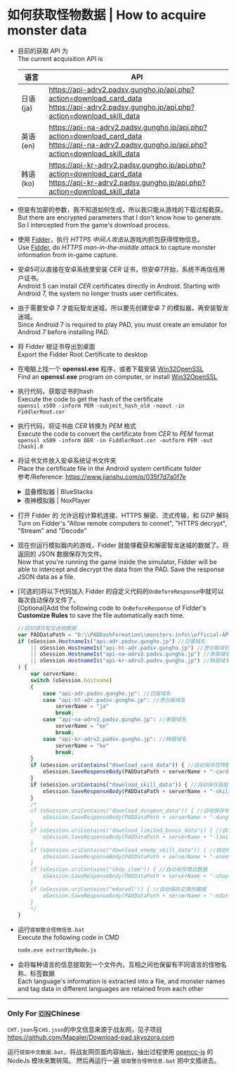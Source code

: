 如何获取怪物数据 | How to acquire monster data
===

* 目前的获取 API 为  
The current acquisition API is

	| 语言 | API |
	| --- | --- |
	| 日语(ja) | https://api-adrv2.padsv.gungho.jp/api.php?action=download_card_data<br>https://api-adrv2.padsv.gungho.jp/api.php?action=download_skill_data |
	| 英语(en) | https://api-na-adrv2.padsv.gungho.jp/api.php?action=download_card_data<br>https://api-na-adrv2.padsv.gungho.jp/api.php?action=download_skill_data |
	| 韩语(ko) | https://api-kr-adrv2.padsv.gungho.jp/api.php?action=download_card_data<br>https://api-kr-adrv2.padsv.gungho.jp/api.php?action=download_skill_data |

* 但是有加密的参数，我不知道如何生成，所以我只能从游戏的下载过程截获。  
But there are encrypted parameters that I don't know how to generate. So I intercepted from the game's download process.

* 使用 [Fidder](https://www.telerik.com/download/fiddler)，执行 *HTTPS 中间人攻击*从游戏内抓包获得怪物信息。  
Use [Fidder](https://www.telerik.com/download/fiddler), do *HTTPS man-in-the-middle attack* to capture monster information from in-game capture.  

* 安卓5可以直接在安卓系统里安装 *CER* 证书，但安卓7开始，系统不再信任用户证书。  
Android 5 can install *CER* certificates directly in Android. Starting with Android 7, the system no longer trusts user certificates.

* 由于需要安卓 7 才能玩智龙迷城，所以要先创建安卓 7 的模拟器，再安装智龙迷城。  
Since Android 7 is required to play PAD, you must create an emulator for Android 7 before installing PAD.

* 将 Fidder 根证书导出到桌面  
Export the Fidder Root Certificate to desktop

* 在电脑上找一个 **openssl.exe** 程序，或者下载安装 [Win32OpenSSL](http://slproweb.com/products/Win32OpenSSL.html)  
Find an **openssl.exe** program on computer, or install [Win32OpenSSL](http://slproweb.com/products/Win32OpenSSL.html)

* 执行代码，获取证书的hash  
Execute the code to get the hash of the certificate  
`openssl x509 -inform PEM -subject_hash_old -noout -in FiddlerRoot.cer`

* 执行代码，将证书由 *CER* 转换为 *PEM* 格式  
Execute the code to convert the certificate from *CER* to *PEM* format  
`openssl x509 -inform DER -in FiddlerRoot.cer -outform PEM -out [hash].0`

* 将证书文件放入安卓系统证书文件夹  
Place the certificate file in the Android system certificate folder  
参考/Reference: https://www.jianshu.com/p/035f7d7a0f7e

	<details>
	<summary>蓝叠模拟器 | BlueStacks</summary>

	1. **关闭**所有安卓模拟器  
	**Close** all Android emulators
	1. 进入安装时设定的 **BlueStacks_nxt** 位置找到模拟器的系统虚拟磁盘文件。默认为`C:\ProgramData\BlueStacks_nxt\Engine\Nougat64\Root.vhd`。  
	Go to the **BlueStacks_nxt** location set during installation to locate the emulator's system vDisk file. The default is `C:\ProgramData\BlueStacks_nxt\Engine\Nougat64\Root.vhd`.
	1. 双击`Root.vhd`挂载到 Windows 磁盘管理中。  
	Double-click `Root.vhd` to mount it into Windows Disk Management.
	1. 运行 [Ext2Fsd](https://github.com/matt-wu/Ext3Fsd/releases) 的 **Ext2 Volume Manager**，选中刚刚挂载的 EXT4 格式磁盘，右键菜单选择“加载装配点盘符”或按`F4`快捷键，给虚拟磁盘分配一个盘符。  
	Run **Ext2 Volume Manager** of [Ext2Fsd](https://github.com/matt-wu/Ext3Fsd/releases), select the EXT4 format disk you just mounted, right-click the menu and select "Load Assembly Point Drive Letter" or press the `F4` shortcut key to assign a drive letter to the virtual disk.
	1. 在 Windows 下，将证书复制到`X:\android\system\etc\security\cacerts\`  
	Under Windows, copy the certificate to `X:\android\system\etc\security\cacerts\`
	1. **Ext2 Volume Manager** 内，在虚拟磁盘的右键菜单选择“保存系统缓冲”或按`F11`快捷键。  
	In **Ext2 Volume Manager**, select "Save System Buffer" or press the `F11` shortcut from the context menu of the virtual disk.   
	1. **Ext2 Volume Manager** 内，在虚拟磁盘的右键菜单选择“更改装配点盘符”或按`F10`快捷键，删除分配的盘符。  
	In **Ext2 Volume Manager**, select "Change Assembly Point Letter" or press the `F10` shortcut key to delete the assigned drive letter.  
	1. 运行 `diskmgmt.msc` 打开系统磁盘管理，在虚拟磁盘上点击右键，选择“分离VHD”。  
	Run `diskmgmt.msc` to open System Disk Management, right-click on the virtual disk and select "Detach VHD".
	1. 运行模拟器，在 设置-高级 内打开 Android调试(ADB)，并记下调试 IP 和端口，默认为`127.0.0.1:5555`  
	Run the emulator, open Android Debugging (ADB) in Settings-Advanced, and note the debug IP and port, which defaults to `127.0.0.1:5555`
	1. 在终端里输入`adb connect 127.0.0.1:5555`连接设备  
	Enter `adb connect 127.0.0.1:5555` in the terminal to connect the device
	1. 将安卓模拟器内的网络代理设置到 Fidder 上。蓝叠里的真实电脑IP默认为`10.0.2.2`，Fidder 默认端口为`8888`，在终端里输入`adb -s 127.0.0.1:5555 shell settings put global http_proxy 10.0.2.2:8888`  
	Set the network proxy in the Android emulator to Fidder. The default real computer IP in BlueStacks is `10.0.2.2`, the default port of Fidder is `8888`, enter in the terminal `adb -s 127.0.0.1:5555 shell settings put global http_proxy 10.0.2.2:8888`
	</details>

	<details>
	<summary>夜神模拟器 | NoxPlayer</summary>

	1. 打开安卓模拟器的**Root**  
	Turn on the **Root** of the Android simulator
	1. 在模拟器内，使用支持root读写的文件管理器，将证书复制到`/system/etc/security/cacerts/`，并修改为 **644** 权限  
	Within the emulator, use a file manager that supports root reading and writing, to copy the certificate to `/system/etc/security/cacerts/` and modify it to **644** permissions
	1. **重启**安卓模拟器  
	**Restart** the Android simulator
	1. 关闭安卓模拟器的 **Root**  
	Turn off the **Root** of the Android simulator
	1. 将安卓模拟器内的 WiFi 代理设置到 Fidder 上。夜神里的真实电脑IP默认为`172.17.100.2`，Fidder 默认端口为`8888`  
	Set up the WiFi proxy in the Android emulator to Fidder. The real computer IP in Nox defaults to `172.17.100.2`, and the Fidder default port is `8888`
	</details>

* 打开 Fidder 的 允许远程计算机连接、HTTPS 解密、流式传输，和 GZIP 解码  
Turn on Fidder's "Allow remote computers to connet", "HTTPS decrypt", "Stream" and "Decode"

* 现在你运行模拟器内的游戏，Fidder 就能够截获和解密智龙迷城的数据了。将返回的 JSON 数据保存为文件。  
Now that you're running the game inside the simulator, Fidder will be able to intercept and decrypt the data from the PAD. Save the response JSON data as a file.

* [可选的]将以下代码加入 Fidder 的自定义代码的`OnBeforeResponse`中就可以每次自动保存文件了。  
[Optional]Add the following code to `OnBeforeResponse` of Fidder's **Customize Rules** to save the file automatically each time.

	```js
	//自动储存智龙迷城数据
	var PADDataPath = "D:\\PADDashFormation\\monsters-info\\official-API\\";
	if (oSession.HostnameIs("api-adr.padsv.gungho.jp") //日服域名
		|| oSession.HostnameIs("api-ht-adr.padsv.gungho.jp") //港台服域名
		|| oSession.HostnameIs("api-na-adrv2.padsv.gungho.jp") //美服域名
		|| oSession.HostnameIs("api-kr-adrv2.padsv.gungho.jp") //韩服域名
	) {
		var serverName;
		switch (oSession.hostname)
		{
			case "api-adr.padsv.gungho.jp": //日服域名
			case "api-ht-adr.padsv.gungho.jp": //港台服域名
				serverName = "ja"
				break;
			case "api-na-adrv2.padsv.gungho.jp": //美服域名
				serverName = "en"
				break;
			case "api-kr-adrv2.padsv.gungho.jp": //韩服域名
				serverName = "ko"
				break;
		}
		if (oSession.uriContains("download_card_data")) { //自动保存怪物数据
			oSession.SaveResponseBody(PADDataPath + serverName + "-card.json")
		}
		if (oSession.uriContains("download_skill_data")) { //自动保存技能数据
			oSession.SaveResponseBody(PADDataPath + serverName + "-skill.json")
		}
		/*
		if (oSession.uriContains("download_dungeon_data")) { //自动保存地下城数据
			oSession.SaveResponseBody(PADDataPath + serverName + "-dungeon.json")
		}
		if (oSession.uriContains("download_limited_bonus_data")) { //自动保存limited_bonus数据
			oSession.SaveResponseBody(PADDataPath + serverName + "-limited_bonus.json")
		}
		if (oSession.uriContains("download_enemy_skill_data")) { //自动保存敌人技能数据
			oSession.SaveResponseBody(PADDataPath + serverName + "-enemy_skill.json")
		}
		if (oSession.uriContains("shop_item")) { //自动保存商店数据
			oSession.SaveResponseBody(PADDataPath + serverName + "-shop_item.json")
		}
		if (oSession.uriContains("mdatadl")) { //自动保存交换所数据
			oSession.SaveResponseBody(PADDataPath + serverName + "-mdatadl.json")
		}
		*/
	}
	```

* 运行`提取整合怪物信息.bat`   
Execute the following code in CMD
	```bat
	node.exe extractByNode.js
	```

* 会将每种语言的信息提取到一个文件内，互相之间也保留有不同语言的怪物名称、标签数据  
Each language's information is extracted into a file, and monster names and tag data in different languages are retained from each other

---
### Only For 🇨🇳Chinese

`CHT.json`与`CHS.json`的中文信息来源于战友网，见子项目 https://github.com/Mapaler/Download-pad.skyozora.com

运行`提取中文数据.bat`，将战友网页面内容抽出，抽出过程使用 [opencc-js](https://github.com/nk2028/opencc-js) 的 NodeJs 模块来繁转简。
然后再运行一遍 `提取整合怪物信息.bat` 把中文插进去。